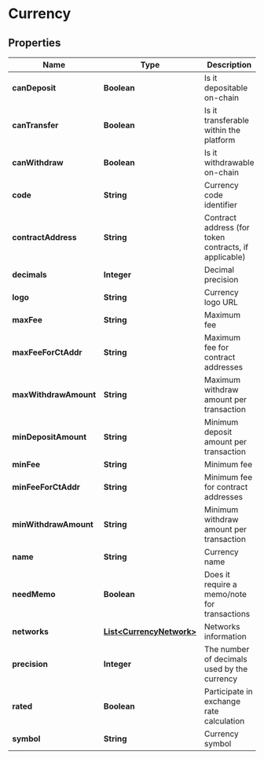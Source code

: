 

# Currency


## Properties

Name | Type | Description | Notes
------------ | ------------- | ------------- | -------------
**canDeposit** | **Boolean** | Is it depositable on-chain | 
**canTransfer** | **Boolean** | Is it transferable within the platform | 
**canWithdraw** | **Boolean** | Is it withdrawable on-chain | 
**code** | **String** | Currency code identifier | 
**contractAddress** | **String** | Contract address (for token contracts, if applicable) |  [optional]
**decimals** | **Integer** | Decimal precision | 
**logo** | **String** | Currency logo URL | 
**maxFee** | **String** | Maximum fee | 
**maxFeeForCtAddr** | **String** | Maximum fee for contract addresses | 
**maxWithdrawAmount** | **String** | Maximum withdraw amount per transaction | 
**minDepositAmount** | **String** | Minimum deposit amount per transaction | 
**minFee** | **String** | Minimum fee | 
**minFeeForCtAddr** | **String** | Minimum fee for contract addresses | 
**minWithdrawAmount** | **String** | Minimum withdraw amount per transaction | 
**name** | **String** | Currency name | 
**needMemo** | **Boolean** | Does it require a memo/note for transactions | 
**networks** | [**List&lt;CurrencyNetwork&gt;**](CurrencyNetwork.md) | Networks information | 
**precision** | **Integer** | The number of decimals used by the currency | 
**rated** | **Boolean** | Participate in exchange rate calculation | 
**symbol** | **String** | Currency symbol | 



